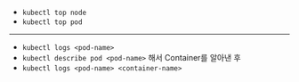 * `kubectl top node`
* `kubectl top pod`

---

* `kubectl logs <pod-name>`
* `kubectl describe pod <pod-name>` 해서 Container를 알아낸 후
* `kubectl logs <pod-name> <container-name>`